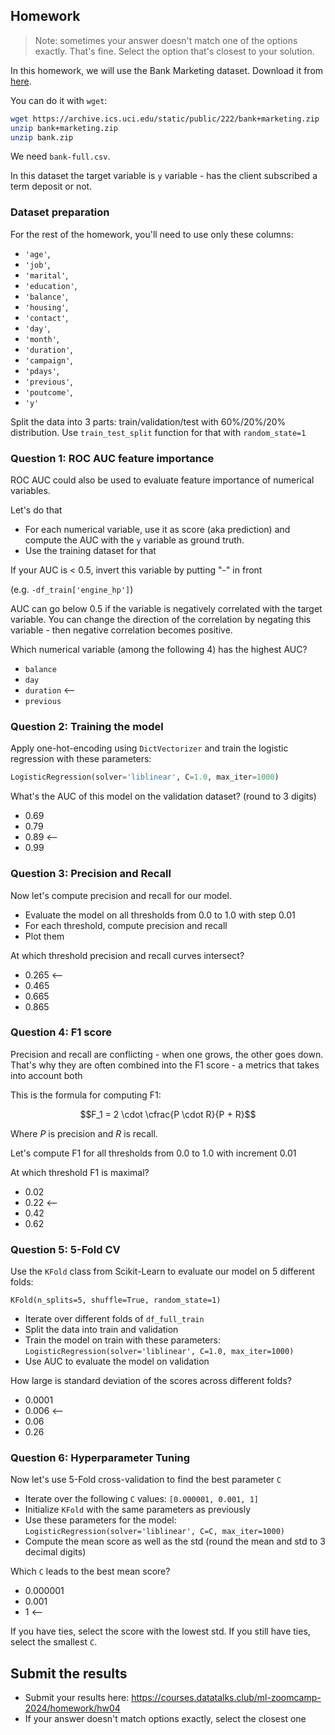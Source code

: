 ## Homework

> Note: sometimes your answer doesn't match one of 
> the options exactly. That's fine. 
> Select the option that's closest to your solution.


In this homework, we will use the Bank Marketing dataset. Download it from [here](https://archive.ics.uci.edu/static/public/222/bank+marketing.zip).

You can do it with `wget`:

```bash
wget https://archive.ics.uci.edu/static/public/222/bank+marketing.zip
unzip bank+marketing.zip 
unzip bank.zip
```

We need `bank-full.csv`.

In this dataset the target variable is `y` variable - has the client subscribed a term deposit or not. 

### Dataset preparation

For the rest of the homework, you'll need to use only these columns:

* `'age'`,
* `'job'`,
* `'marital'`,
* `'education'`,
* `'balance'`,
* `'housing'`,
* `'contact'`,
* `'day'`,
* `'month'`,
* `'duration'`,
* `'campaign'`,
* `'pdays'`,
* `'previous'`,
* `'poutcome'`,
* `'y'`


Split the data into 3 parts: train/validation/test with 60%/20%/20% distribution. Use `train_test_split` function for that with `random_state=1`


### Question 1: ROC AUC feature importance

ROC AUC could also be used to evaluate feature importance of numerical variables. 

Let's do that

* For each numerical variable, use it as score (aka prediction) and compute the AUC with the `y` variable as ground truth.
* Use the training dataset for that


If your AUC is < 0.5, invert this variable by putting "-" in front

(e.g. `-df_train['engine_hp']`)

AUC can go below 0.5 if the variable is negatively correlated with the target variable. You can change the direction of the correlation by negating this variable - then negative correlation becomes positive.

Which numerical variable (among the following 4) has the highest AUC?

- `balance`
- `day`
- `duration` <--
- `previous`

### Question 2: Training the model

Apply one-hot-encoding using `DictVectorizer` and train the logistic regression with these parameters:

```python
LogisticRegression(solver='liblinear', C=1.0, max_iter=1000)
```

What's the AUC of this model on the validation dataset? (round to 3 digits)

- 0.69
- 0.79
- 0.89 <--
- 0.99


### Question 3: Precision and Recall

Now let's compute precision and recall for our model.

* Evaluate the model on all thresholds from 0.0 to 1.0 with step 0.01
* For each threshold, compute precision and recall
* Plot them

At which threshold precision and recall curves intersect?

* 0.265 <--
* 0.465
* 0.665
* 0.865


### Question 4: F1 score

Precision and recall are conflicting - when one grows, the other goes down. That's why they are often combined into the F1 score - a metrics that takes into account both

This is the formula for computing F1:

$$F_1 = 2 \cdot \cfrac{P \cdot R}{P + R}$$

Where $P$ is precision and $R$ is recall.

Let's compute F1 for all thresholds from 0.0 to 1.0 with increment 0.01

At which threshold F1 is maximal?

- 0.02
- 0.22 <--
- 0.42
- 0.62


### Question 5: 5-Fold CV


Use the `KFold` class from Scikit-Learn to evaluate our model on 5 different folds:

```
KFold(n_splits=5, shuffle=True, random_state=1)
```

* Iterate over different folds of `df_full_train`
* Split the data into train and validation
* Train the model on train with these parameters: `LogisticRegression(solver='liblinear', C=1.0, max_iter=1000)`
* Use AUC to evaluate the model on validation

How large is standard deviation of the scores across different folds?

- 0.0001
- 0.006 <--
- 0.06
- 0.26


### Question 6: Hyperparameter Tuning

Now let's use 5-Fold cross-validation to find the best parameter `C`

* Iterate over the following `C` values: `[0.000001, 0.001, 1]`
* Initialize `KFold` with the same parameters as previously
* Use these parameters for the model: `LogisticRegression(solver='liblinear', C=C, max_iter=1000)`
* Compute the mean score as well as the std (round the mean and std to 3 decimal digits)

Which `C` leads to the best mean score?

- 0.000001
- 0.001
- 1 <--

If you have ties, select the score with the lowest std. If you still have ties, select the smallest `C`.

## Submit the results

* Submit your results here: https://courses.datatalks.club/ml-zoomcamp-2024/homework/hw04
* If your answer doesn't match options exactly, select the closest one
